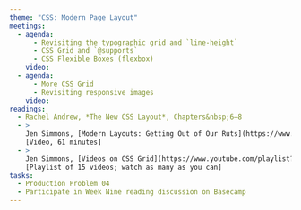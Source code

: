 ```yaml
---
theme: "CSS: Modern Page Layout"
meetings:
  - agenda:
      - Revisiting the typographic grid and `line-height`
      - CSS Grid and `@supports`
      - CSS Flexible Boxes (flexbox)
    video:
  - agenda:
      - More CSS Grid
      - Revisiting responsive images
    video:
readings:
  - Rachel Andrew, *The New CSS Layout*, Chapters&nbsp;6–8
  - >
    Jen Simmons, [Modern Layouts: Getting Out of Our Ruts](https://www.youtube.com/watch?v=jreccgYLfx8)
    [Video, 61 minutes]
  - >
    Jen Simmons, [Videos on CSS Grid](https://www.youtube.com/playlist?list=PLbSquHt1VCf1x_-1ytlVMT0AMwADlWtc1)
    [Playlist of 15 videos; watch as many as you can]
tasks:
  - Production Problem 04
  - Participate in Week Nine reading discussion on Basecamp
---
```

